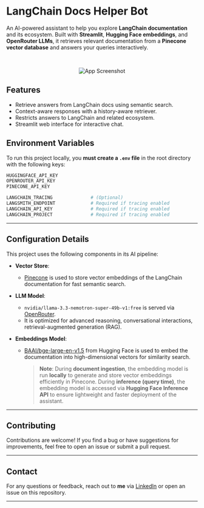# LangChain Docs Helper Bot

An AI-powered assistant to help you explore **LangChain documentation** and its ecosystem. Built with **Streamlit**, **Hugging Face embeddings**, and **OpenRouter LLMs**, it retrieves relevant documentation from a **Pinecone vector database** and answers your queries interactively.

<br>

<p align="center">
  <img src="https://github.com/user-attachments/assets/26d99618-b28d-43e3-9d27-835eb62a318e" alt="App Screenshot"/>
</p>

## Features

- Retrieve answers from LangChain docs using semantic search.
- Context-aware responses with a history-aware retriever.
- Restricts answers to LangChain and related ecosystem.
- Streamlit web interface for interactive chat.

## Environment Variables

To run this project locally, you **must create a `.env` file** in the root directory with the following keys:

```bash
HUGGINGFACE_API_KEY
OPENROUTER_API_KEY
PINECONE_API_KEY

LANGCHAIN_TRACING              # (Optional)
LANGSMITH_ENDPOINT             # Required if tracing enabled
LANGCHAIN_API_KEY              # Required if tracing enabled
LANGCHAIN_PROJECT              # Required if tracing enabled
```

---

## Configuration Details

This project uses the following components in its AI pipeline:

- **Vector Store**:

  - [Pinecone](https://www.pinecone.io/) is used to store vector embeddings of the LangChain documentation for fast semantic search.

- **LLM Model**:

  - `nvidia/llama-3.3-nemotron-super-49b-v1:free` is served via [OpenRouter](https://openrouter.ai/).
  - It is optimized for advanced reasoning, conversational interactions, retrieval-augmented generation (RAG).

- **Embeddings Model**:
  - [BAAI/bge-large-en-v1.5](https://huggingface.co/BAAI/bge-large-en-v1.5) from Hugging Face is used to embed the documentation into high-dimensional vectors for similarity search.
    <br>
    > **Note**: During **document ingestion**, the embedding model is run **locally** to generate and store vector embeddings efficiently in Pinecone. During **inference (query time)**, the embedding model is accessed via **Hugging Face Inference API** to ensure lightweight and faster deployment of the assistant.

---

## Contributing

Contributions are welcome! If you find a bug or have suggestions for improvements, feel free to open an issue or submit a pull request.

---

## Contact

For any questions or feedback, reach out to **me** via [LinkedIn](https://www.linkedin.com/in/muhammad-hamza-azhar-996289314/) or open an issue on this repository.

---
